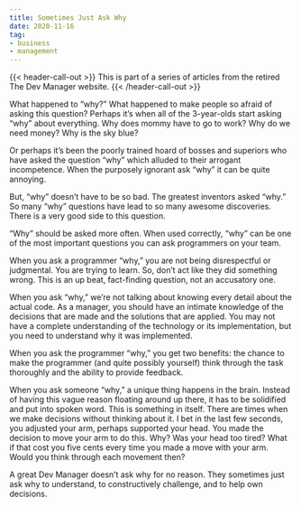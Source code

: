 ```yaml
---
title: Sometimes Just Ask Why
date: 2020-11-16
tag:
- business
- management
---
```

{{< header-call-out >}}
This is part of a series of articles from the retired The Dev Manager website.
{{< /header-call-out >}}

What happened to “why?” What happened to make people so afraid of asking this question? Perhaps it’s when all of the 3-year-olds start asking “why” about everything. Why does mommy have to go to work? Why do we need money? Why is the sky blue?

<!--more-->

Or perhaps it’s been the poorly trained hoard of bosses and superiors who have asked the question “why” which alluded to their arrogant incompetence. When the purposely ignorant ask “why” it can be quite annoying.

But, “why” doesn’t have to be so bad. The greatest inventors asked “why.” So many “why” questions have lead to so many awesome discoveries. There is a very good side to this question.

“Why” should be asked more often. When used correctly, “why” can be one of the most important questions you can ask programmers on your team.

When you ask a programmer “why,” you are not being disrespectful or judgmental. You are trying to learn. So, don’t act like they did something wrong. This is an up beat, fact-finding question, not an accusatory one.

When you ask “why,” we’re not talking about knowing every detail about the actual code. As a manager, you should have an intimate knowledge of the decisions that are made and the solutions that are applied. You may not have a complete understanding of the technology or its implementation, but you need to understand why it was implemented.

When you ask the programmer “why,” you get two benefits: the chance to make the programmer (and quite possibly yourself) think through the task thoroughly and the ability to provide feedback.

When you ask someone “why,” a unique thing happens in the brain. Instead of having this vague reason floating around up there, it has to be solidified and put into spoken word. This is something in itself. There are times when we make decisions without thinking about it. I bet in the last few seconds, you adjusted your arm, perhaps supported your head. You made the decision to move your arm to do this. Why? Was your head too tired? What if that cost you five cents every time you made a move with your arm. Would you think through each movement then?

A great Dev Manager doesn’t ask why for no reason. They sometimes just ask why to understand, to constructively challenge, and to help own decisions.